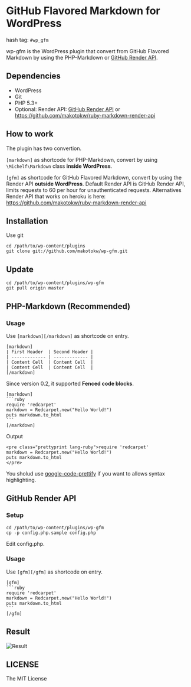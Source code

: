 # GitHub Flavored Markdown for WordPress

hash tag: ``#wp_gfm``

wp-gfm is the WordPress plugin that convert from GitHub Flavored Markdown by using the PHP-Markdown or [GitHub Render API](http://developer.github.com/v3/markdown/).

## Dependencies

 * WordPress
 * Git
 * PHP 5.3+
 * Optional: Render API: [GitHub Render API](http://developer.github.com/v3/markdown/) or https://github.com/makotokw/ruby-markdown-render-api

## How to work

The plugin has two convertion. 

``[markdown]`` as shortcode for PHP-Markdown, convert by using ``\Michelf\Markdown`` class **inside WordPress**.

``[gfm]`` as shortcode for GitHub Flavored Markdown, convert by using the Render API **outside WordPress**. Default Render API is GitHub Render API, limits requests to 60 per hour for unauthenticated requests. Alternatives Render API that works on heroku is here: https://github.com/makotokw/ruby-markdown-render-api


## Installation

Use git

    cd /path/to/wp-content/plugins
    git clone git://github.com/makotokw/wp-gfm.git


## Update

    cd /path/to/wp-content/plugins/wp-gfm
    git pull origin master

## PHP-Markdown (Recommended)

### Usage

Use ``[markdown][/markdown]`` as shortcode on entry.

    [markdown]
    | First Header  | Second Header |
    | ------------- | ------------- |
    | Content Cell  | Content Cell  |
    | Content Cell  | Content Cell  |
    [/markdown]

Since version 0.2, it supported **Fenced code blocks**.

    [markdown]
    ```ruby
    require 'redcarpet'
    markdown = Redcarpet.new("Hello World!")
    puts markdown.to_html
    ```
    [/markdown]

Output

    <pre class="prettyprint lang-ruby">require 'redcarpet'
    markdown = Redcarpet.new("Hello World!")
    puts markdown.to_html
    </pre>

You sholud use [google-code-prettify](https://code.google.com/p/google-code-prettify/) if you want to allows syntax highlighting.

## GitHub Render API

### Setup

    cd /path/to/wp-content/plugins/wp-gfm
    cp -p config.php.sample config.php

Edit config.php.

### Usage

Use ``[gfm][/gfm]`` as shortcode on entry.

    [gfm]
    ```ruby
    require 'redcarpet'
    markdown = Redcarpet.new("Hello World!")
    puts markdown.to_html
    ```
    [/gfm]


## Result

![Result](https://dl.dropbox.com/u/8932138/screenshot/wp-gfm/wp-gfm_2013-04-08_2027.png)

## LICENSE

The MIT License